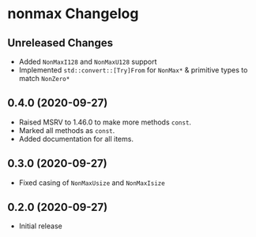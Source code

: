 # nonmax Changelog

## Unreleased Changes
* Added `NonMaxI128` and `NonMaxU128` support
* Implemented `std::convert::[Try]From` for `NonMax*` & primitive types to match `NonZero*`

## 0.4.0 (2020-09-27)
* Raised MSRV to 1.46.0 to make more methods `const`.
* Marked all methods as `const`.
* Added documentation for all items.

## 0.3.0 (2020-09-27)
* Fixed casing of `NonMaxUsize` and `NonMaxIsize`

## 0.2.0 (2020-09-27)
* Initial release